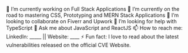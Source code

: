 🔭 I’m currently working on Full Stack Applications
🌱 I’m currently on the road to mastering CSS, Prototyping and MERN Stack Applications
👯 I’m looking to collaborate on Fiverr and Upwork
🤔 I’m looking for help with TypeScript
💬 Ask me about JavaScript and ReactJS
📫 How to reach me: LinkedIn: _____ || Website: ____
⚡ Fun fact: I love to read about the latest vulnerabilities released on the official CVE Website.


